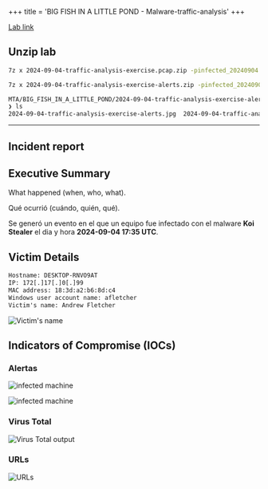 +++
title = 'BIG FISH IN A LITTLE POND - Malware-traffic-analysis'
+++

[Lab link](https://www.malware-traffic-analysis.net/2024/09/04/index.html) 


## Unzip lab 

```bash
7z x 2024-09-04-traffic-analysis-exercise.pcap.zip -pinfected_20240904
```

```bash
7z x 2024-09-04-traffic-analysis-exercise-alerts.zip -pinfected_20240904
```

```bash
MTA/BIG_FISH_IN_A_LITTLE_POND/2024-09-04-traffic-analysis-exercise-alerts 
❯ ls
2024-09-04-traffic-analysis-exercise-alerts.jpg  2024-09-04-traffic-analysis-exercise-alerts.txt
```

---

## Incident report


## Executive Summary

What happened (when, who, what).

Qué ocurrió (cuándo, quién, qué).

Se generó un evento en el que un equipo fue infectado con el malware **Koi Stealer** el dia y hora **2024-09-04 17:35 UTC**.

## Victim Details 

```txt 
Hostname: DESKTOP-RNVO9AT
IP: 172[.]17[.]0[.]99 
MAC address: 18:3d:a2:b6:8d:c4
Windows user account name: afletcher
Victim's name: Andrew Fletcher
```
![Victim's name](/images/labs/mta/bigfish/name.png)

## Indicators of Compromise (IOCs)

### Alertas

![infected machine](/images/labs/mta/bigfish/alert.png)

![infected machine](/images/labs/mta/bigfish/alert2.png)

### Virus Total

![Virus Total output](/images/labs/mta/bigfish/virustotal.png)

### URLs 

![URLs](/images/labs/mta/bigfish/urls.png)


